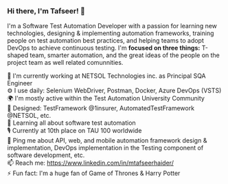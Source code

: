 ### Hi there, I'm Tafseer! 👋

<!--
**mtafseerhaider/mtafseerhaider** is a ✨ _special_ ✨ repository because its `README.md` (this file) appears on your GitHub profile.
Profile views counter

-->

I'm a Software Test Automation Developer with a passion for learning new technologies, designing & implementing automation frameworks, training people on test automation best practices, and helping teams to adopt DevOps to achieve continuous testing. I'm **focused on three things:** T-shaped team, smarter automation, and the great ideas of the people on the project team as well related comunnities.

🏢 I'm currently working at NETSOL Technologies inc. as Principal SQA Engineer  
⚙️ I use daily: Selenium WebDriver, Postman, Docker, Azure DevOps (VSTS)  
🌍 I'm mostly active within the Test Automation University Community  
💅 Designed: TestFramework @1insurer, AutomatedTestFramework @NETSOL, etc.  
🌱 Learning all about software test automation   
🎙 Currently at 10th place on TAU 100 worldwide  
💬 Ping me about API, web, and mobile automation framework design & implementation, DevOps implementation in the Testing component of software development, etc.  
📫 Reach me: https://www.linkedin.com/in/mtafseerhaider/  
⚡️ Fun fact: I'm a huge fan of Game of Thrones & Harry Potter  

